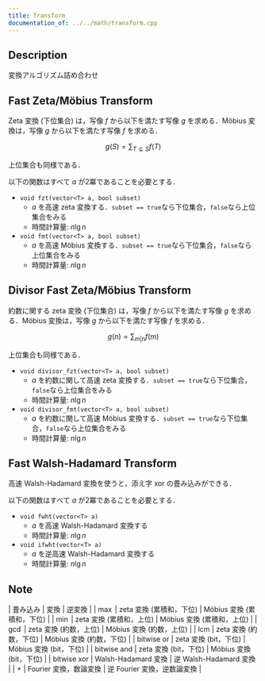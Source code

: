 ```yaml
---
title: Transform
documentation_of: ../../math/transform.cpp
---
```


## Description

変換アルゴリズム詰め合わせ

## Fast Zeta/Möbius Transform

Zeta 変換 (下位集合) は，写像 $f$ から以下を満たす写像 $g$ を求める．Möbius 変換は，写像 $g$ から以下を満たす写像 $f$ を求める．

$$
g(S) = \sum_{T \subseteq S} f(T)
$$

上位集合も同様である．

以下の関数はすべて $a$ が2冪であることを必要とする．

- `void fzt(vector<T> a, bool subset)`
    - $a$ を高速 zeta 変換する．`subset == true`なら下位集合，`false`なら上位集合をみる
    - 時間計算量: $n\lg n$
- `void fmt(vector<T> a, bool subset)`
    - $a$ を高速 Möbius 変換する．`subset == true`なら下位集合，`false`なら上位集合をみる
    - 時間計算量: $n\lg n$

## Divisor Fast Zeta/Möbius Transform

約数に関する zeta 変換 (下位集合) は，写像 $f$ から以下を満たす写像 $g$ を求める．Möbius 変換は，写像 $g$ から以下を満たす写像 $f$ を求める．

$$
g(n) = \sum_{m | n} f(m)
$$

上位集合も同様である．

- `void divisor_fzt(vector<T> a, bool subset)`
    - $a$ を約数に関して高速 zeta 変換する．`subset == true`なら下位集合，`false`なら上位集合をみる
    - 時間計算量: $n\lg n$
- `void divisor_fmt(vector<T> a, bool subset)`
    - $a$ を約数に関して高速 Möbius 変換する．`subset == true`なら下位集合，`false`なら上位集合をみる
    - 時間計算量: $n\lg n$

## Fast Walsh-Hadamard Transform

高速 Walsh-Hadamard 変換を使うと，添え字 xor の畳み込みができる．

以下の関数はすべて $a$ が2冪であることを必要とする．

- `void fwht(vector<T> a)`
    - $a$ を高速 Walsh-Hadamard 変換する
    - 時間計算量: $n\lg n$
- `void ifwht(vector<T> a)`
    - $a$ を逆高速 Walsh-Hadamard 変換する
    - 時間計算量: $n\lg n$


## Note

| 畳み込み | 変換 | 逆変換 |
| $\max$ | zeta 変換 (累積和，下位) | Möbius 変換 (累積和，下位) |
| $\min$ | zeta 変換 (累積和，上位) | Möbius 変換 (累積和，上位) |
| $\gcd$ | zeta 変換 (約数，上位) | Möbius 変換 (約数，上位) |
| $\mathrm{lcm}$ | zeta 変換 (約数，下位) | Möbius 変換 (約数，下位) |
| $\mathrm{bitwise\ or}$ | zeta 変換 (bit，下位) | Möbius 変換 (bit，下位) |
| $\mathrm{bitwise\ and}$ | zeta 変換 (bit，下位) | Möbius 変換 (bit，下位) |
| $\mathrm{bitwise\ xor}$ | Walsh-Hadamard 変換 | 逆 Walsh-Hadamard 変換 |
| $+$ | Fourier 変換，数論変換 | 逆 Fourier 変換，逆数論変換 |



